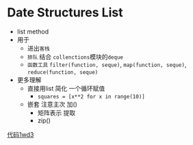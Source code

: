 # Date Structures List

- list method
- 用于
	- 进出`客栈` 
	- `排队` 结合 `collenctions`模块的`deque`
	- `函数工具` `filter(function, seque)`, `map(function, seque)`, `reduce(function, seque)`
- 更多理解
	- 直接用list 简化 一个循环赋值
		- `squares = [x**2 for x in range(10)]`
	- 嵌套 注意主次 加()
		- 矩阵表示 提取
		- zip()

[代码1wd3]()
